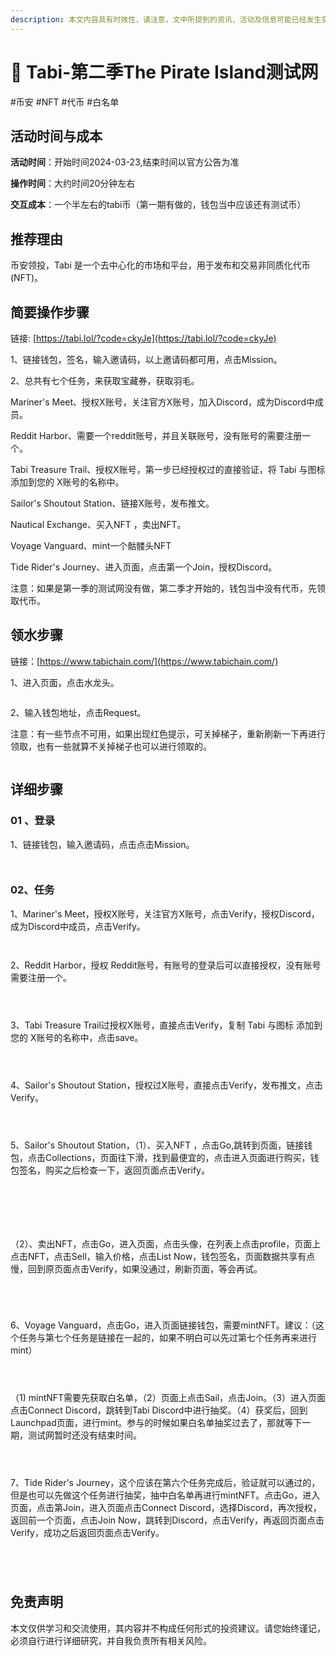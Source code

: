 ```yaml
---
description: 本文内容具有时效性，请注意，文中所提到的资讯、活动及信息可能已经发生变化，与当前实际情况有所不同。我们建议您在做出任何决策之前，始终进行自主研究和验证。
---
```


# 📸 Tabi-第二季The Pirate Island测试网

\#币安 #NFT #代币 #白名单

## 活动时间与成本 <a href="#huo-dong-shi-jian-yu-cheng-ben" id="huo-dong-shi-jian-yu-cheng-ben"></a>

**活动时间**：开始时间2024-03-23,结束时间以官方公告为准

**操作时间**：大约时间20分钟左右

**交互成本**：一个半左右的tabi币（第一期有做的，钱包当中应该还有测试币）

## 推荐理由 <a href="#tui-jian-li-you" id="tui-jian-li-you"></a>

币安领投，Tabi 是一个去中心化的市场和平台，用于发布和交易非同质化代币 (NFT)。

## 简要操作步骤 <a href="#jian-yao-cao-zuo-bu-zhou" id="jian-yao-cao-zuo-bu-zhou"></a>

链接: [https://tabi.lol/?code=ckyJe](https://tabi.lol/?code=ckyJe)

1、链接钱包，签名，输入邀请码，以上邀请码都可用，点击Mission。

2、总共有七个任务，来获取宝藏券，获取羽毛。

Mariner's Meet、授权X账号，关注官方X账号，加入Discord，成为Discord中成员。

Reddit Harbor、需要一个reddit账号，并且关联账号，没有账号的需要注册一个。

Tabi Treasure Trail、授权X账号，第一步已经授权过的直接验证，将 Tabi 与图标 添加到您的 X账号的名称中。

Sailor's Shoutout Station、链接X账号，发布推文。

Nautical Exchange、买入NFT ，卖出NFT。

Voyage Vanguard、mint一个骷髅头NFT

Tide Rider's Journey、进入页面，点击第一个Join，授权Discord。

注意：如果是第一季的测试网没有做，第二季才开始的，钱包当中没有代币，先领取代币。

## 领水步骤 <a href="#ling-shui-bu-zhou" id="ling-shui-bu-zhou"></a>

链接：[https://www.tabichain.com/](https://www.tabichain.com/)

1、进入页面，点击水龙头。

<figure><img src="../.gitbook/assets/image (78).png" alt=""><figcaption></figcaption></figure>

2、输入钱包地址，点击Request。

注意：有一些节点不可用，如果出现红色提示，可关掉梯子，重新刷新一下再进行领取，也有一些就算不关掉梯子也可以进行领取的。

<figure><img src="../.gitbook/assets/image (79).png" alt=""><figcaption></figcaption></figure>

## 详细步骤 <a href="#xiang-xi-bu-zhou" id="xiang-xi-bu-zhou"></a>

### **01 、登录**

1、链接钱包，输入邀请码，点击点击Mission。

<figure><img src="../.gitbook/assets/image (80).png" alt=""><figcaption></figcaption></figure>

<figure><img src="../.gitbook/assets/image (81).png" alt=""><figcaption></figcaption></figure>

### **02、任务**

1、Mariner's Meet，授权X账号，关注官方X账号，点击Verify，授权Discord，成为Discord中成员，点击Verify。

<figure><img src="../.gitbook/assets/image (82).png" alt=""><figcaption></figcaption></figure>

<figure><img src="../.gitbook/assets/image (83).png" alt=""><figcaption></figcaption></figure>

2、Reddit Harbor，授权 Reddit账号，有账号的登录后可以直接授权，没有账号需要注册一个。

<figure><img src="../.gitbook/assets/image (84).png" alt=""><figcaption></figcaption></figure>

<figure><img src="../.gitbook/assets/image (85).png" alt=""><figcaption></figcaption></figure>

<figure><img src="../.gitbook/assets/image (86).png" alt=""><figcaption></figcaption></figure>

3、Tabi Treasure Trail过授权X账号，直接点击Verify，复制 Tabi 与图标 添加到您的 X账号的名称中，点击save。

<figure><img src="../.gitbook/assets/image (87).png" alt=""><figcaption></figcaption></figure>

<figure><img src="../.gitbook/assets/image (88).png" alt=""><figcaption></figcaption></figure>

<figure><img src="../.gitbook/assets/image (89).png" alt=""><figcaption></figcaption></figure>

4、Sailor's Shoutout Station，授权过X账号，直接点击Verify，发布推文，点击Verify。

<figure><img src="../.gitbook/assets/image (90).png" alt=""><figcaption></figcaption></figure>

<figure><img src="../.gitbook/assets/image (91).png" alt=""><figcaption></figcaption></figure>

<figure><img src="../.gitbook/assets/image (92).png" alt=""><figcaption></figcaption></figure>

5、Sailor's Shoutout Station，（1）、买入NFT ，点击Go,跳转到页面，链接钱包，点击Collections，页面往下滑，找到最便宜的，点击进入页面进行购买，钱包签名，购买之后检查一下，返回页面点击Verify。

<figure><img src="../.gitbook/assets/image (94).png" alt=""><figcaption></figcaption></figure>

<figure><img src="../.gitbook/assets/image (95).png" alt=""><figcaption></figcaption></figure>

<figure><img src="../.gitbook/assets/image (96).png" alt=""><figcaption></figcaption></figure>

<figure><img src="../.gitbook/assets/image (97).png" alt=""><figcaption></figcaption></figure>

<figure><img src="../.gitbook/assets/image (98).png" alt=""><figcaption></figcaption></figure>

<figure><img src="../.gitbook/assets/image (99).png" alt=""><figcaption></figcaption></figure>

（2）、卖出NFT，点击Go，进入页面，点击头像，在列表上点击profile，页面上点击NFT，点击Sell，输入价格，点击List Now，钱包签名，页面数据共享有点慢，回到原页面点击Verify，如果没通过，刷新页面，等会再试。

<figure><img src="../.gitbook/assets/image (100).png" alt=""><figcaption></figcaption></figure>

<figure><img src="../.gitbook/assets/image (101).png" alt=""><figcaption></figcaption></figure>

<figure><img src="../.gitbook/assets/image (102).png" alt=""><figcaption></figcaption></figure>

<figure><img src="../.gitbook/assets/image (103).png" alt=""><figcaption></figcaption></figure>

6、Voyage Vanguard，点击Go，进入页面链接钱包，需要mintNFT。建议：（这个任务与第七个任务是链接在一起的，如果不明白可以先过第七个任务再来进行mint）

<figure><img src="../.gitbook/assets/image (104).png" alt=""><figcaption></figcaption></figure>

<figure><img src="../.gitbook/assets/image (105).png" alt=""><figcaption></figcaption></figure>

<figure><img src="../.gitbook/assets/image (106).png" alt=""><figcaption></figcaption></figure>

（1) mintNFT需要先获取白名单，（2）页面上点击Sail，点击Join。（3）进入页面点击Connect Discord，跳转到Tabi Discord中进行抽奖。（4）获奖后，回到Launchpad页面，进行mint。参与的时候如果白名单抽奖过去了，那就等下一期，测试网暂时还没有结束时间。

<figure><img src="../.gitbook/assets/image (108).png" alt=""><figcaption></figcaption></figure>

<figure><img src="../.gitbook/assets/image (109).png" alt=""><figcaption></figcaption></figure>

<figure><img src="../.gitbook/assets/image (110).png" alt=""><figcaption></figcaption></figure>

7、Tide Rider's Journey，这个应该在第六个任务完成后，验证就可以通过的，但是也可以先做这个任务进行抽奖，抽中白名单再进行mintNFT。点击Go，进入页面，点击第Join，进入页面点击Connect Discord，选择Discord，再次授权，返回前一个页面，点击Join Now，跳转到Discord，点击Verify，再返回页面点击Verify，成功之后返回页面点击Verify。

<figure><img src="../.gitbook/assets/image (111).png" alt=""><figcaption></figcaption></figure>

<figure><img src="../.gitbook/assets/image (112).png" alt=""><figcaption></figcaption></figure>

<figure><img src="../.gitbook/assets/image (113).png" alt=""><figcaption></figcaption></figure>

<figure><img src="../.gitbook/assets/image (114).png" alt=""><figcaption></figcaption></figure>

## 免责声明 <a href="#mian-ze-sheng-ming" id="mian-ze-sheng-ming"></a>

本文仅供学习和交流使用，其内容并不构成任何形式的投资建议。请您始终谨记，必须自行进行详细研究，并自我负责所有相关风险。
